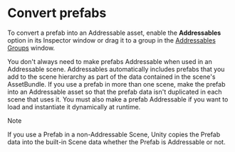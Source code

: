 # Convert prefabs

To convert a prefab into an Addressable asset, enable the __Addressables__ option in its Inspector window or drag it to a group in the [Addressables Groups](xref:addressables-groups) window.

You don't always need to make prefabs Addressable when used in an Addressable scene. Addressables automatically includes prefabs that you add to the scene hierarchy as part of the data contained in the scene's AssetBundle. If you use a prefab in more than one scene, make the prefab into an Addressable asset so that the prefab data isn't duplicated in each scene that uses it. You must also make a prefab Addressable if you want to load and instantiate it dynamically at runtime.

> [!NOTE]
> If you use a Prefab in a non-Addressable Scene, Unity copies the Prefab data into the built-in Scene data whether the Prefab is Addressable or not.
